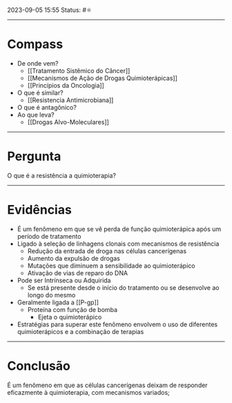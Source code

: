 2023-09-05 15:55
Status: #⚛ 

---
# Compass
- De onde vem?
	- [[Tratamento Sistêmico do Câncer]]
	- [[Mecanismos de Ação de Drogas Quimioterápicas]]
	- [[Princípios da Oncologia]]
- O que é similar?
	- [[Resistencia Antimicrobiana]]
- O que é antagônico?
- Ao que leva?
	- [[Drogas Alvo-Moleculares]]

----
# Pergunta

O que é a resistência a quimioterapia?

---- 
# Evidências

- É um fenômeno em que se vê perda de função quimioterápica após um período de tratamento
- Ligado à seleção de linhagens clonais com mecanismos de resistência
	- Redução da entrada de droga nas células cancerígenas
	- Aumento da expulsão de drogas
	- Mutações que diminuem a sensibilidade ao quimioterápico
	- Ativação de vias de reparo do DNA
- Pode ser Intrínseca ou Adquirida
	- Se está presente desde o início do tratamento ou se desenvolve ao longo do mesmo
- Geralmente ligada a [[P-gp]]
	- Proteína com função de bomba
		- Ejeta o quimioterápico
- Estratégias para superar este fenômeno envolvem o uso de diferentes quimioterápicos e a combinação de terapias

----  
# Conclusão

É um fenômeno em que as células cancerígenas deixam de responder eficazmente à quimioterapia, com mecanismos variados;